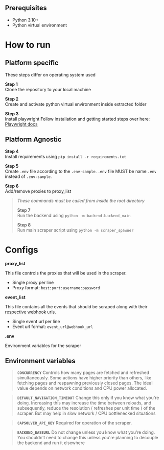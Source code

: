 ## Prerequisites
- Python 3.10+
- Python virtual environment

# How to run
## Platform specific
These steps differ on operating system used 

**Step 1**<br>
Clone the repository to your local machine

**Step 2**<br>
Create and activate python virtual environment inside extracted folder

**Step 3**<br>
Install playwright
Follow installation and getting started steps over here: 
[Playwright docs](https://playwright.dev/docs/getting-started-vscode)




## Platform Agnostic

**Step 4**<br>
Install requirements using `pip install -r requirements.txt` 

**Step 5**<br>
Create `.env` file according to the `.env-sample`. `.env` file MUST be name `.env` instead of `.env-sample`. 

**Step 6**<br>
Add/remove proxies to proxy_list

>*These commands must be called from inside the root directory*
>
>**Step 7**<br>
>Run the backend using `python -m backend.backend_main`
>
>**Step 8**<br>
>Run main scraper script using `python -m scraper_spawner`


# Configs

**proxy_list**

This file controls the proxies that will be used in the scraper.<br>
- Single proxy per line<br>
- Proxy format: `host:port:username:password`

**event_list**

This file contains all the events that should be scraped along with their respective webhook urls.<br>
- Single event url per line<br>
- Event url format: `event_url@webhook_url`

**.env**

Environment variables for the scraper

## Environment variables

>**`CONCURRENCY`**
>Controls how many pages are fetched and refreshed simultaneously. Some actions have higher priority than others, like fetching pages and 
>respawning previously closed pages. The ideal value depends on network conditions and CPU power allocated.

>**`DEFAULT_NAVIGATION_TIMEOUT`**
>Change this only if you know what you're doing. Increasing this may increase the time between reloads, and subsequently, reduce the resolution ( refreshes per unit time ) of the scraper. But may help in slow network / CPU bottlenecked situations


>**`CAPSOLVER_API_KEY`**
>Required for operation of the scraper. 


>**`BACKEND_BASEURL`**
>Do not change unless you know what you're doing. You shouldn't need to change this unless you're planning to decouple the backend and run it elsewhere



